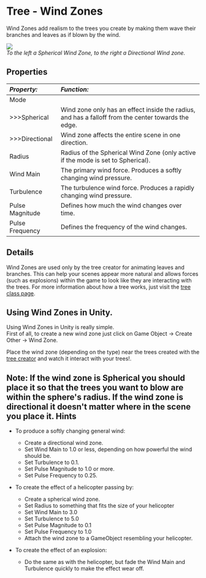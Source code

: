Tree - Wind Zones
=================


<span class=keyword>Wind Zones</span> add realism to the trees you create by making them wave their branches and leaves as if blown by the wind.

![](http://docwiki.hq.unity3d.com/uploads/Main/InspectorWindZones.png)  
_To the left a Spherical Wind Zone, to the right a Directional Wind zone._

Properties
----------



|**_Property:_** |**_Function:_** |
|:---|:---|
|<span class=component>Mode</span> ||
|>>><span class=component>Spherical</span> |Wind zone only has an effect inside the radius, and has a falloff from the center towards the edge.|
|>>><span class=component>Directional</span> |Wind zone affects the entire scene in one direction.|
|<span class=component>Radius</span> |Radius of the Spherical Wind Zone (only active if the mode is set to Spherical).|
|<span class=component>Wind Main</span> |The primary wind force. Produces a softly changing wind pressure.|
|<span class=component>Turbulence</span> |The turbulence wind force. Produces a rapidly changing wind pressure.|
|<span class=component>Pulse Magnitude</span> |Defines how much the wind changes over time.|
|<span class=component>Pulse Frequency</span> |Defines the frequency of the wind changes.|

Details
-------

<span class=keyword>Wind Zones</span> are used only by the tree creator for animating leaves and branches. This can help your scenes appear more natural and allows forces (such as explosions) within the game to look like they are interacting with the trees.
For more information about how a tree works, just visit the [tree class page](class-Tree.html).

Using Wind Zones in Unity.
--------------------------

Using <span class=keyword>Wind Zones</span> in Unity is really simple.  
First of all, to create a new <span class=keyword>wind zone</span> just click on <span class=menu>Game Object -> Create Other -> Wind Zone</span>.  

Place the wind zone (depending on the type) near the trees created with the [tree creator](class-Tree.html) and watch it interact with your trees!.

__Note:__ If the wind zone is Spherical you should place it so that the trees you want to blow are within the sphere's radius. If the wind zone is directional it doesn't matter where in the scene you place it. 
Hints
-----


* To produce a softly changing general wind:
    * Create a directional wind zone.
    * Set Wind Main to 1.0 or less, depending on how powerful the wind should be.
    * Set Turbulence to 0.1.
    * Set Pulse Magnitude to 1.0 or more.
    * Set Pulse Frequency to 0.25.

* To create the effect of a helicopter passing by:
    * Create a spherical wind zone.
    * Set Radius to something that fits the size of your helicopter
    * Set Wind Main to 3.0
    * Set Turbulence to 5.0
    * Set Pulse Magnitude to 0.1
    * Set Pulse Frequency to 1.0
    * Attach the wind zone to a GameObject resembling your helicopter.

* To create the effect of an explosion:
    * Do the same as with the helicopter, but fade the Wind Main and Turbulence quickly to make the effect wear off.

